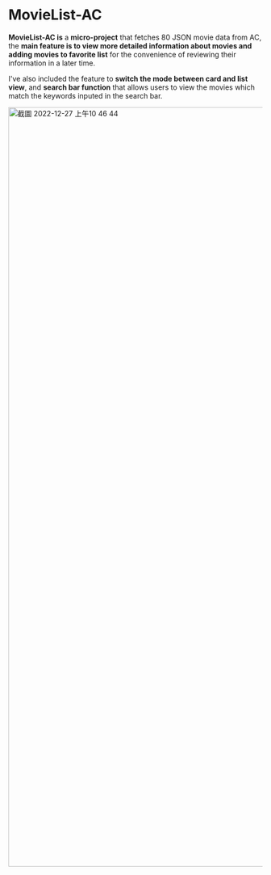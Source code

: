 # MovieList-AC

**MovieList-AC is** a **micro-project** that fetches 80 JSON movie data from AC, the **main feature is to view more detailed information about movies and 
adding movies to favorite list** for the convenience of reviewing their information in a later time. 

I've also included the feature to **switch the mode between card and list view**, and **search bar function** that allows users to view the movies which match
the keywords inputed in the search bar.

<img width="1504" alt="截圖 2022-12-27 上午10 46 44" src="https://user-images.githubusercontent.com/121414639/209603116-07c90dc5-fec8-48ff-ba6d-d8a9a2a440e7.png">
